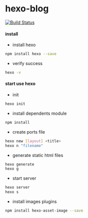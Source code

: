# hexo-blog

[![Build Status](https://travis-ci.com/cuilan/cuilan.github.io.svg?branch=master)](https://travis-ci.com/cuilan/cuilan.github.io)

#### install

* install hexo

```bash
npm install hexo --save
```

* verify success

```bash
hexo -v
```

#### start use hexo

* init

```bash
hexo init
```

* install dependents module

```bash
npm install
```

* create ports file

```bash
hexo new [layout] <title>
hexo n "filename"
```

* generate static html files

```bash
hexo generate
hexo g
```

* start server

```bash
hexo server
hexo s
```

* install images plugins

```bash
npm install hexo-asset-image --save
```

